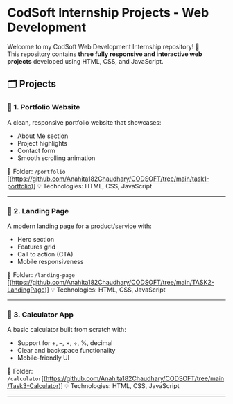 # CodSoft Internship Projects - Web Development

Welcome to my CodSoft Web Development Internship repository! 👋  
This repository contains **three fully responsive and interactive web projects** developed using HTML, CSS, and JavaScript.



## 🗂️ Projects

### 🔹 1. Portfolio Website

A clean, responsive portfolio website that showcases:
- About Me section
- Project highlights
- Contact form
- Smooth scrolling animation

📁 Folder: `/portfolio` [(https://github.com/Anahita182Chaudhary/CODSOFT/tree/main/task1-portfolio)]
💡 Technologies: HTML, CSS, JavaScript

---

### 🔹 2. Landing Page

A modern landing page for a product/service with:
- Hero section
- Features grid
- Call to action (CTA)
- Mobile responsiveness

📁 Folder: `/landing-page` [(https://github.com/Anahita182Chaudhary/CODSOFT/tree/main/TASK2-LandingPage)]
💡 Technologies: HTML, CSS, JavaScript

---

### 🔹 3. Calculator App

A basic calculator built from scratch with:
- Support for +, –, ×, ÷, %, decimal
- Clear and backspace functionality
- Mobile-friendly UI

📁 Folder: `/calculator`[(https://github.com/Anahita182Chaudhary/CODSOFT/tree/main/Task3-Calculator)]
💡 Technologies: HTML, CSS, JavaScript

---

